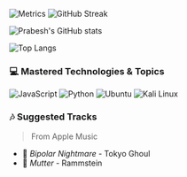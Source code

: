 ![Metrics](https://github.com/prabeshkharel/prabeshkharel/blob/main/github-metrics.svg)
![GitHub Streak](https://github-readme-streak-stats.herokuapp.com/?user=prabeshkharel&theme=dark&hide_border=true)

![Prabesh's GitHub stats](https://github-readme-stats.vercel.app/api?username=prabeshkharel&show_icons=true&theme=tokyonight)

![Top Langs](https://github-readme-stats.vercel.app/api/top-langs/?username=prabeshkharel&layout=compact&theme=tokyonight)
### 💻 Mastered Technologies & Topics
![JavaScript](https://img.shields.io/badge/JavaScript-F7DF1E?style=for-the-badge&logo=javascript&logoColor=black)
![Python](https://img.shields.io/badge/Python-3776AB?style=for-the-badge&logo=python&logoColor=white)
![Ubuntu](https://img.shields.io/badge/Ubuntu-E95420?style=for-the-badge&logo=ubuntu&logoColor=white)
![Kali Linux](https://img.shields.io/badge/Kali_Linux-557C94?style=for-the-badge&logo=kalilinux&logoColor=white)
### 🎶 Suggested Tracks
> From Apple Music
- 🎵 *Bipolar Nightmare* - Tokyo Ghoul
- 🎵 *Mutter* - Rammstein

